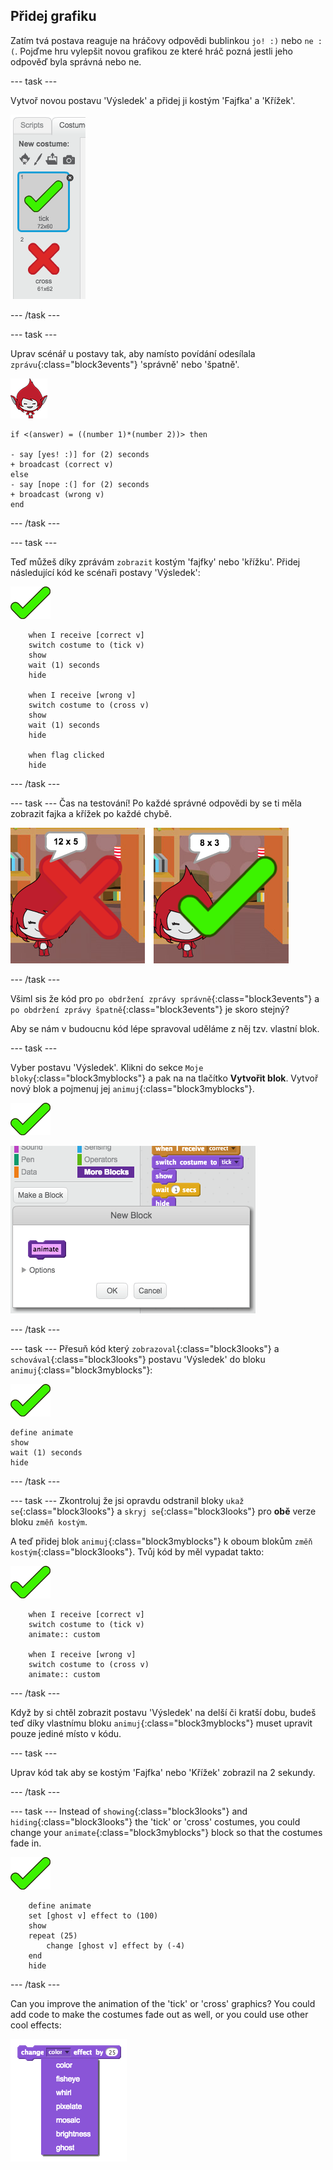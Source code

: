 ## Přidej grafiku

Zatím tvá postava reaguje na hráčovy odpovědi bublinkou `jo! :)` nebo `ne :(`. Pojďme hru vylepšit novou grafikou ze které hráč pozná jestli jeho odpověď byla správná nebo ne.

\--- task \---

Vytvoř novou postavu 'Výsledek' a přidej ji kostým 'Fajfka' a 'Křížek'.

![Sprite with tick and cross costumes](images/brain-result.png)

\--- /task \---

\--- task \---

Uprav scénář u postavy tak, aby namísto povídání odesílala `zprávu`{:class="block3events"} 'správně' nebo 'špatně'.

![Character sprite](images/giga-sprite.png)

```blocks3
if <(answer) = ((number 1)*(number 2))> then

- say [yes! :)] for (2) seconds
+ broadcast (correct v)
else
- say [nope :(] for (2) seconds
+ broadcast (wrong v)
end
```

\--- /task \---

\--- task \---

Teď můžeš díky zprávám `zobrazit` kostým 'fajfky' nebo 'křížku'. Přidej následující kód ke scénaři postavy 'Výsledek':

![Result sprite](images/result-sprite.png)

```blocks3
    when I receive [correct v]
    switch costume to (tick v)
    show
    wait (1) seconds
    hide

    when I receive [wrong v]
    switch costume to (cross v)
    show
    wait (1) seconds
    hide

    when flag clicked
    hide
```

\--- /task \---

\--- task \--- Čas na testování! Po každé správné odpovědi by se ti měla zobrazit fajka a křížek po každé chybě.

![Tick for correct, cross for wrong answer](images/brain-test-answer.png)

\--- /task \---

Všiml sis že kód pro `po obdržení zprávy správně`{:class="block3events"} a `po obdržení zprávy špatně`{:class="block3events"} je skoro stejný?

Aby se nám v budoucnu kód lépe spravoval uděláme z něj tzv. vlastní blok.

\--- task \---

Vyber postavu 'Výsledek'. Klikni do sekce `Moje bloky`{:class="block3myblocks"} a pak na na tlačítko **Vytvořit blok**. Vytvoř nový blok a pojmenuj jej `animuj`{:class="block3myblocks"}.

![Result sprite](images/result-sprite.png)

![Create a block called animate](images/brain-animate-function.png)

\--- /task \---

\--- task \--- Přesuň kód který `zobrazoval`{:class="block3looks"} a `schovával`{:class="block3looks"} postavu 'Výsledek' do bloku `animuj`{:class="block3myblocks"}:

![Result sprite](images/result-sprite.png)

```blocks3
define animate
show
wait (1) seconds
hide
```

\--- /task \---

\--- task \--- Zkontroluj že jsi opravdu odstranil bloky `ukaž se`{:class="block3looks"} a `skryj se`{:class="block3looks"} pro **obě** verze bloku `změň kostým`.

A teď přidej blok `animuj`{:class="block3myblocks"} k oboum blokům `změň kostým`{:class="block3looks"}. Tvůj kód by měl vypadat takto:

![Result sprite](images/result-sprite.png)

```blocks3
    when I receive [correct v]
    switch costume to (tick v)
    animate:: custom

    when I receive [wrong v]
    switch costume to (cross v)
    animate:: custom
```

\--- /task \---

Když by si chtěl zobrazit postavu 'Výsledek' na delší či kratší dobu, budeš teď díky vlastnímu bloku `animuj`{:class="block3myblocks"} muset upravit pouze jediné místo v kódu.

\--- task \---

Uprav kód tak aby se kostým 'Fajfka' nebo 'Křížek' zobrazil na 2 sekundy.

\--- /task \---

\--- task \--- Instead of `showing`{:class="block3looks"} and `hiding`{:class="block3looks"} the 'tick' or 'cross' costumes, you could change your `animate`{:class="block3myblocks"} block so that the costumes fade in.

![Result sprite](images/result-sprite.png)

```blocks3
    define animate
    set [ghost v] effect to (100)
    show
    repeat (25)
        change [ghost v] effect by (-4)
    end
    hide
```

\--- /task \---

Can you improve the animation of the 'tick' or 'cross' graphics? You could add code to make the costumes fade out as well, or you could use other cool effects:

![screenshot](images/brain-effects.png)